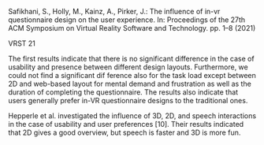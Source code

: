 Safikhani, S., Holly, M., Kainz, A., Pirker, J.: The influence of in-vr questionnaire design on the user experience. In: Proceedings of the 27th ACM Symposium on Virtual Reality Software and Technology. pp. 1–8 (2021)

VRST 21

The first results indicate that there is no significant difference in the case of usability and presence between different design layouts. Furthermore, we could not find a significant dif ference also for the task load except between 2D and web-based layout for mental demand and frustration as well as the duration of completing the questionnaire. The results also indicate that users generally prefer in-VR questionnaire designs to the traditional ones.

Hepperle et al. investigated the influence of 3D, 2D, and speech interactions in the case of usability and user preferences [10]. Their results indicated that 2D gives a good overview, but speech is faster and 3D is more fun.